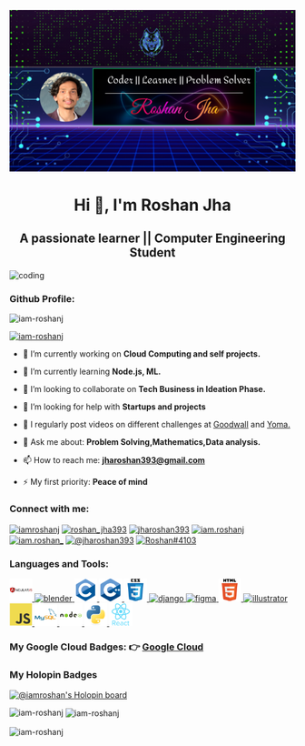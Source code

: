 ![logo](https://github.com/iam-roshanj/iam-roshanj/blob/main/Github%20Banner.png)
<h1 align="center">Hi 👋, I'm Roshan Jha</h1>

<h2 align="center"> A passionate learner || Computer Engineering Student </h2>


<img align="center" alt="coding" width="300" src="https://cdn.dribbble.com/users/926537/screenshots/4502924/python-2.gif">

### Github Profile:

<p align="left"> <img src="https://komarev.com/ghpvc/?username=iam-roshanj&label=Profile%20views&color=0e75b6&style=flat" alt="iam-roshanj" /> </p>

<p align="left"> <a href="https://github.com/ryo-ma/github-profile-trophy"><img src="https://github-profile-trophy.vercel.app/?username=iam-roshanj" alt="iam-roshanj" /></a> </p>

- 🔭 I’m currently working on **Cloud Computing and self projects.**

- 🌱 I’m currently learning **Node.js, ML.**

- 👯 I’m looking to collaborate on **Tech Business in Ideation Phase.**

- 🤝 I’m looking for help with **Startups and projects**

- 📝 I regularly post videos on different challenges at [Goodwall](https://www.goodwall.io/roshan-jha-3100) and [Yoma.](https://app.yoma.africa/digital-cv)

- 💬 Ask me about: **Problem Solving,Mathematics,Data analysis.**

- 📫 How to reach me: **jharoshan393@gmail.com**

- ⚡ My first priority: **Peace of mind**

<h3 align="left">Connect with me:</h3>
<p align="left">
<a href="https://dev.to/iamroshanj" target="blank"><img align="center" src="https://raw.githubusercontent.com/rahuldkjain/github-profile-readme-generator/master/src/images/icons/Social/devto.svg" alt="iamroshanj" height="30" width="40" /></a>
<a href="https://twitter.com/roshan_jha393" target="blank"><img align="center" src="https://raw.githubusercontent.com/rahuldkjain/github-profile-readme-generator/master/src/images/icons/Social/twitter.svg" alt="roshan_jha393" height="30" width="40" /></a>
<a href="https://linkedin.com/in/jharoshan393" target="blank"><img align="center" src="https://raw.githubusercontent.com/rahuldkjain/github-profile-readme-generator/master/src/images/icons/Social/linked-in-alt.svg" alt="jharoshan393" height="30" width="40" /></a>
<a href="https://fb.com/iam.roshanj" target="blank"><img align="center" src="https://raw.githubusercontent.com/rahuldkjain/github-profile-readme-generator/master/src/images/icons/Social/facebook.svg" alt="iam.roshanj" height="30" width="40" /></a>
<a href="https://instagram.com/iam.roshan_" target="blank"><img align="center" src="https://raw.githubusercontent.com/rahuldkjain/github-profile-readme-generator/master/src/images/icons/Social/instagram.svg" alt="iam.roshan_" height="30" width="40" /></a>
<a href="https://medium.com/@jharoshan393" target="blank"><img align="center" src="https://raw.githubusercontent.com/rahuldkjain/github-profile-readme-generator/master/src/images/icons/Social/medium.svg" alt="@jharoshan393" height="30" width="40" /></a>
<a href="https://discord.gg/Roshan#4103" target="blank"><img align="center" src="https://raw.githubusercontent.com/rahuldkjain/github-profile-readme-generator/master/src/images/icons/Social/discord.svg" alt="Roshan#4103" height="30" width="40" /></a>
</p>

<h3 align="left">Languages and Tools:</h3>
<p align="left"> <a href="https://angular.io" target="_blank" rel="noreferrer"> <img src="https://raw.githubusercontent.com/devicons/devicon/master/icons/angularjs/angularjs-original-wordmark.svg" alt="angularjs" width="40" height="40"/> </a> <a href="https://www.blender.org/" target="_blank" rel="noreferrer"> <img src="https://download.blender.org/branding/community/blender_community_badge_white.svg" alt="blender" width="40" height="40"/> </a> <a href="https://www.cprogramming.com/" target="_blank" rel="noreferrer"> <img src="https://raw.githubusercontent.com/devicons/devicon/master/icons/c/c-original.svg" alt="c" width="40" height="40"/> </a> <a href="https://www.w3schools.com/cpp/" target="_blank" rel="noreferrer"> <img src="https://raw.githubusercontent.com/devicons/devicon/master/icons/cplusplus/cplusplus-original.svg" alt="cplusplus" width="40" height="40"/> </a> <a href="https://www.w3schools.com/css/" target="_blank" rel="noreferrer"> <img src="https://raw.githubusercontent.com/devicons/devicon/master/icons/css3/css3-original-wordmark.svg" alt="css3" width="40" height="40"/> </a> <a href="https://www.djangoproject.com/" target="_blank" rel="noreferrer"> <img src="https://cdn.worldvectorlogo.com/logos/django.svg" alt="django" width="40" height="40"/> </a> <a href="https://www.figma.com/" target="_blank" rel="noreferrer"> <img src="https://www.vectorlogo.zone/logos/figma/figma-icon.svg" alt="figma" width="40" height="40"/> </a> <a href="https://www.w3.org/html/" target="_blank" rel="noreferrer"> <img src="https://raw.githubusercontent.com/devicons/devicon/master/icons/html5/html5-original-wordmark.svg" alt="html5" width="40" height="40"/> </a> <a href="https://www.adobe.com/in/products/illustrator.html" target="_blank" rel="noreferrer"> <img src="https://www.vectorlogo.zone/logos/adobe_illustrator/adobe_illustrator-icon.svg" alt="illustrator" width="40" height="40"/> </a> <a href="https://developer.mozilla.org/en-US/docs/Web/JavaScript" target="_blank" rel="noreferrer"> <img src="https://raw.githubusercontent.com/devicons/devicon/master/icons/javascript/javascript-original.svg" alt="javascript" width="40" height="40"/> </a> <a href="https://www.mysql.com/" target="_blank" rel="noreferrer"> <img src="https://raw.githubusercontent.com/devicons/devicon/master/icons/mysql/mysql-original-wordmark.svg" alt="mysql" width="40" height="40"/> </a> <a href="https://nodejs.org" target="_blank" rel="noreferrer"> <img src="https://raw.githubusercontent.com/devicons/devicon/master/icons/nodejs/nodejs-original-wordmark.svg" alt="nodejs" width="40" height="40"/> </a> <a href="https://www.python.org" target="_blank" rel="noreferrer"> <img src="https://raw.githubusercontent.com/devicons/devicon/master/icons/python/python-original.svg" alt="python" width="40" height="40"/> </a> <a href="https://reactjs.org/" target="_blank" rel="noreferrer"> <img src="https://raw.githubusercontent.com/devicons/devicon/master/icons/react/react-original-wordmark.svg" alt="react" width="40" height="40"/> </a> </p>

### My Google Cloud Badges: 👉 [Google Cloud](https://www.cloudskillsboost.google/public_profiles/492a4399-ad10-4176-a267-345d1fa60745)

### My Holopin Badges
[![@iamroshan's Holopin board](https://holopin.me/iamroshan)](https://holopin.io/@iamroshan)


<p><img align="left" src="https://github-readme-stats.vercel.app/api/top-langs?username=iam-roshanj&show_icons=true&locale=en&layout=compact" alt="iam-roshanj" /></p>


<p>&nbsp;<img align="center" src="https://github-readme-stats.vercel.app/api?username=iam-roshanj&show_icons=true&locale=en" alt="iam-roshanj" /></p>


<p><img align="center" src="https://github-readme-streak-stats.herokuapp.com/?user=iam-roshanj&" alt="iam-roshanj" /></p>
